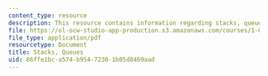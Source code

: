 ```yaml
---
content_type: resource
description: This resource contains information regarding stacks, queues.
file: https://ol-ocw-studio-app-production.s3.amazonaws.com/courses/1-00-introduction-to-computers-and-engineering-problem-solving-spring-2012/86ffe1bca574b95472301b05d8469aad_MIT1_00S12_Lec_35.pdf
file_type: application/pdf
resourcetype: Document
title: Stacks, Queues
uid: 86ffe1bc-a574-b954-7230-1b05d8469aad
---
```

